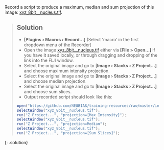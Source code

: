Record a script to produce a maximum, median and sum projection of this image: [xyz_8bit__nucleus.tif](https://github.com/NEUBIAS/training-resources/raw/master/image_data/xyz_8bit__nucleus.tif).

> ## Solution
> - **[Plugins › Macros › Record...]** (Select 'macro' in the first dropdown menu of the Recorder)
> - Open the image [xyz_8bit__nucleus.tif](https://github.com/NEUBIAS/training-resources/raw/master/image_data/xyz_8bit__nucleus.tif) either via **[File > Open...]** if you have it saved locally, or through dragging and dropping of the link into the FIJI window.
> - Select the original image and go to **[Image › Stacks › Z Project...]** and choose maximum intensity projection.
> - Select the original image and go to **[Image › Stacks › Z Project...]** and choose median projection.
> - Select the original image and go to **[Image › Stacks › Z Project...]** and choose sum slices.
> - Output recorded script should look like this:
> ```java
>open("https://github.com/NEUBIAS/training-resources/raw/master/image_data/xyz_8bit__nucleus.tif");
>selectWindow("xyz_8bit__nucleus.tif");
>run("Z Project...", "projection=[Max Intensity]");
>selectWindow("xyz_8bit__nucleus.tif");
>run("Z Project...", "projection=Median");
>selectWindow("xyz_8bit__nucleus.tif");
>run("Z Project...", "projection=[Sum Slices]");
>```
{: .solution}
